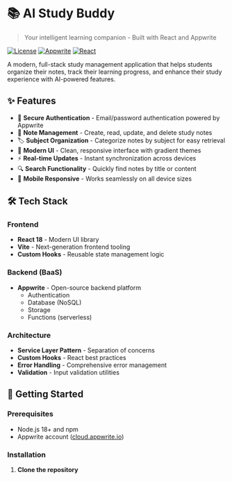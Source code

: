 # 📚 AI Study Buddy

> Your intelligent learning companion - Built with React and Appwrite

[![License](https://img.shields.io/badge/license-BSD--3--Clause-blue.svg)](LICENSE)
[![Appwrite](https://img.shields.io/badge/Appwrite-1.6-f02e65?logo=appwrite)](https://appwrite.io)
[![React](https://img.shields.io/badge/React-18-61dafb?logo=react)](https://react.dev)

A modern, full-stack study management application that helps students organize their notes, track their learning progress, and enhance their study experience with AI-powered features.

## ✨ Features

- 🔐 **Secure Authentication** - Email/password authentication powered by Appwrite
- 📝 **Note Management** - Create, read, update, and delete study notes
- 🏷️ **Subject Organization** - Categorize notes by subject for easy retrieval
- 🎨 **Modern UI** - Clean, responsive interface with gradient themes
- ⚡ **Real-time Updates** - Instant synchronization across devices
- 🔍 **Search Functionality** - Quickly find notes by title or content
- 📱 **Mobile Responsive** - Works seamlessly on all device sizes

## 🛠️ Tech Stack

### Frontend
- **React 18** - Modern UI library
- **Vite** - Next-generation frontend tooling
- **Custom Hooks** - Reusable state management logic

### Backend (BaaS)
- **Appwrite** - Open-source backend platform
  - Authentication
  - Database (NoSQL)
  - Storage
  - Functions (serverless)

### Architecture
- **Service Layer Pattern** - Separation of concerns
- **Custom Hooks** - React best practices
- **Error Handling** - Comprehensive error management
- **Validation** - Input validation utilities

## 🚀 Getting Started

### Prerequisites

- Node.js 18+ and npm
- Appwrite account ([cloud.appwrite.io](https://cloud.appwrite.io))

### Installation

1. **Clone the repository**
